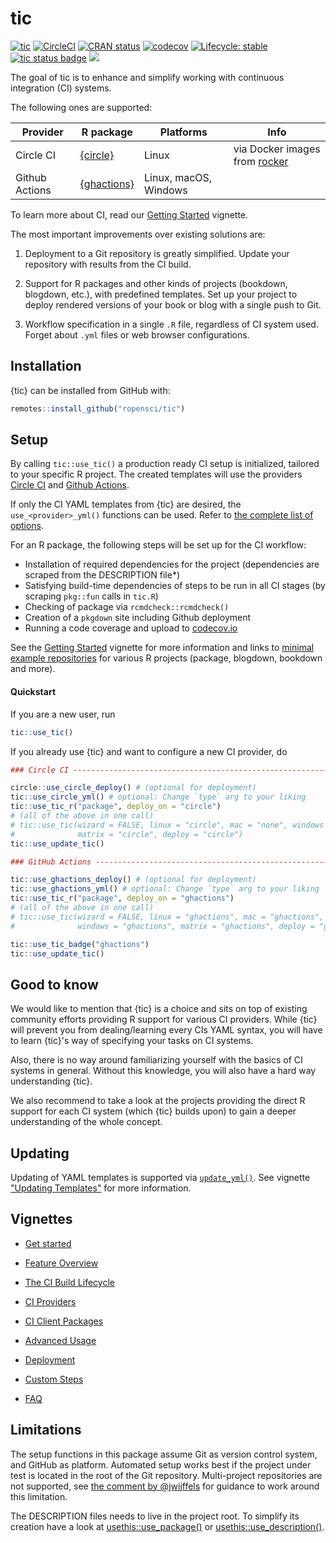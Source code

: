 # tic

<!-- badges: start -->

[![tic](https://github.com/ropensci/tic/workflows/tic/badge.svg?branch=master)](https://github.com/ropensci/tic/actions)
[![CircleCI](https://img.shields.io/circleci/build/gh/ropensci/tic/master?label=Linux&logo=circle&logoColor=green&style=flat-square)](https://circleci.com/gh/ropensci/tic)
[![CRAN status](https://www.r-pkg.org/badges/version/tic)](https://cran.r-project.org/package=tic)
[![codecov](https://codecov.io/gh/ropensci/tic/branch/master/graph/badge.svg)](https://codecov.io/gh/ropensci/tic)
[![Lifecycle: stable](https://img.shields.io/badge/lifecycle-stable-brightgreen.svg)](https://lifecycle.r-lib.org/articles/stages.html#stable)
[![tic status badge](https://ropensci.r-universe.dev/badges/tic)](https://ropensci.r-universe.dev)
[![](https://badges.ropensci.org/305_status.svg)](https://github.com/ropensci/software-review/issues/305)
<!-- badges: end -->

The goal of tic is to enhance and simplify working with continuous integration (CI) systems.

The following ones are supported:

| Provider       | R package                                            | Platforms             | Info                                                                  |
| -------------- | ---------------------------------------------------- | --------------------- | --------------------------------------------------------------------- |
| Circle CI      | [{circle}](https://docs.ropensci.org/circle/)        | Linux                 | via Docker images from [rocker](https://github.com/rocker-org/rocker) |
| Github Actions | [{ghactions}](https://maxheld.de/ghactions)          | Linux, macOS, Windows |                                                                       |

To learn more about CI, read our [Getting Started](https://docs.ropensci.org/tic/articles/tic.html#prerequisites) vignette.

The most important improvements over existing solutions are:

1. Deployment to a Git repository is greatly simplified. Update your repository with results from the CI build.

2. Support for R packages and other kinds of projects (bookdown, blogdown, etc.), with predefined templates.
   Set up your project to deploy rendered versions of your book or blog with a single push to Git.

3. Workflow specification in a single `.R` file, regardless of CI system used.
   Forget about `.yml` files or web browser configurations.

## Installation

{tic} can be installed from GitHub with:

```r
remotes::install_github("ropensci/tic")
```

## Setup

By calling `tic::use_tic()` a production ready CI setup is initialized, tailored to your specific R project.
The created templates will use the providers [Circle CI](https://circleci.com) and [Github Actions](https://github.com/actions).

If only the CI YAML templates from {tic} are desired, the `use_<provider>_yml()` functions can be used.
Refer to [the complete list of options](https://docs.ropensci.org/tic/reference/yaml_templates.html).

For an R package, the following steps will be set up for the CI workflow:

- Installation of required dependencies for the project (dependencies are scraped from the DESCRIPTION file\*)
- Satisfying build-time dependencies of steps to be run in all CI stages (by scraping `pkg::fun` calls in `tic.R`)
- Checking of package via `rcmdcheck::rcmdcheck()`
- Creation of a `pkgdown` site including Github deployment
- Running a code coverage and upload to [codecov.io](https://codecov.io/)

See the [Getting Started](https://docs.ropensci.org/tic/articles/tic.html) vignette for more information and links to [minimal example repositories](https://docs.ropensci.org/tic/articles/tic.html#examples-projects) for various R projects (package, blogdown, bookdown and more).

#### Quickstart

If you are a new user, run

```r
tic::use_tic()
```

If you already use {tic} and want to configure a new CI provider, do

```r
### Circle CI ------------------------------------------------------------------

circle::use_circle_deploy() # (optional for deployment)
tic::use_circle_yml() # optional: Change `type` arg to your liking
tic::use_tic_r("package", deploy_on = "circle")
# (all of the above in one call)
# tic::use_tic(wizard = FALSE, linux = "circle", mac = "none", windows = "none",
#              matrix = "circle", deploy = "circle")
tic::use_update_tic()

### GitHub Actions -------------------------------------------------------------

tic::use_ghactions_deploy() # (optional for deployment)
tic::use_ghactions_yml() # optional: Change `type` arg to your liking
tic::use_tic_r("package", deploy_on = "ghactions")
# (all of the above in one call)
# tic::use_tic(wizard = FALSE, linux = "ghactions", mac = "ghactions",
#              windows = "ghactions", matrix = "ghactions", deploy = "ghactions")

tic::use_tic_badge("ghactions")
tic::use_update_tic()
```

## Good to know

We would like to mention that {tic} is a choice and sits on top of existing community efforts providing R support for various CI providers.
While {tic} will prevent you from dealing/learning every CIs YAML syntax, you will have to learn {tic}'s way of specifying your tasks on CI systems.

Also, there is no way around familiarizing yourself with the basics of CI systems in general.
Without this knowledge, you will also have a hard way understanding {tic}.

We also recommend to take a look at the projects providing the direct R support for each CI system (which {tic} builds upon) to gain a deeper understanding of the whole concept.

## Updating

Updating of YAML templates is supported via [`update_yml()`](https://docs.ropensci.org/tic/reference/update_yml.html).
See vignette ["Updating Templates"](https://docs.ropensci.org/tic/articles/updating.html) for more information.

## Vignettes

- [Get started](https://docs.ropensci.org/tic/articles/tic.html)

- [Feature Overview](https://docs.ropensci.org/tic/articles/features.html)

- [The CI Build Lifecycle](https://docs.ropensci.org/tic/articles/build-lifecycle.html)

- [CI Providers](https://docs.ropensci.org/tic/articles/ci-providers.html)

- [CI Client Packages](https://docs.ropensci.org/tic/articles/ci-client-packages.html)

- [Advanced Usage](https://docs.ropensci.org/tic/articles/advanced.html)

- [Deployment](https://docs.ropensci.org/tic/articles/deployment.html)

- [Custom Steps](https://docs.ropensci.org/tic/articles/custom-steps.html)

- [FAQ](https://docs.ropensci.org/tic/articles/faq.html)

## Limitations

The setup functions in this package assume Git as version control system, and GitHub as platform.
Automated setup works best if the project under test is located in the root of the Git repository.
Multi-project repositories are not supported, see [the comment by @jwijffels](https://github.com/ropensci/tic/issues/117#issuecomment-460814990) for guidance to work around this limitation.

The DESCRIPTION files needs to live in the project root.
 To simplify its creation have a look at [usethis::use_package()](https://usethis.r-lib.org/reference/use_package.html) or [usethis::use_description()](https://usethis.r-lib.org/reference/use_description.html).
